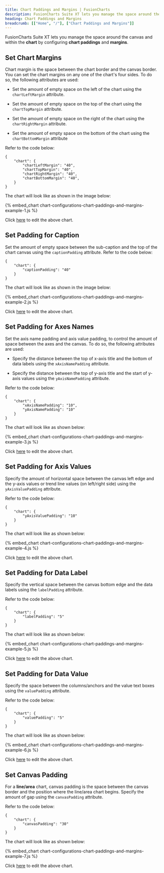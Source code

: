 ```yaml
---
title: Chart Paddings and Margins | FusionCharts
description: FusionCharts Suite XT lets you manage the space around the canvas and within the chart by configuring chart paddings and margins.
heading: Chart Paddings and Margins
breadcrumb: [["Home", "/"], ["Chart Paddings and Margins"]]
---
```


FusionCharts Suite XT lets you manage the space around the canvas and within the **chart** by configuring **chart paddings** and **margins**.

## Set Chart Margins

Chart margin is the space between the chart border and the canvas border. You can set the chart margins on any one of the chart's four sides. To do so, the following attributes are used:

* Set the amount of empty space on the left of the chart using the `chartLeftMargin` attribute.

* Set the amount of empty space on the top of the chart using the `chartTopMargin` attribute.

* Set the amount of empty space on the right of the chart using the `chartRightMargin` attribute.

* Set the amount of empty space on the bottom of the chart using the `chartBottomMargin` attribute

Refer to the code below:

```
{
    "chart": {
        "chartLeftMargin": "40",
        "chartTopMargin": "40",
        "chartRightMargin": "40",
        "chartBottomMargin": "40",
    }
}
```

The chart will look like as shown in the image below:

{% embed_chart chart-configurations-chart-paddings-and-margins-example-1.js %}

Click [here](http://jsfiddle.net/fusioncharts/nzz8pwv4/ "@@open-newtab") to edit the above chart.

## Set Padding for Caption

Set the amount of empty space between the sub-caption and the top of the chart canvas using the `captionPadding` attribute. Refer to the code below:

```
{
    "chart": {
        "captionPadding": "40"
    }
}
```

The chart will look like as shown in the image below:

{% embed_chart chart-configurations-chart-paddings-and-margins-example-2.js %}

Click [here](http://jsfiddle.net/fusioncharts/8jfb6ozx/ "@@open-newtab") to edit the above chart.

## Set Padding for Axes Names

Set the axis name padding and axis value padding, to control the amount of space between the axes and the canvas. To do so, the following attributes are used:

* Specify the distance between the top of  x-axis title and the bottom of data labels using the `xAxisNamePadding` attribute. 

* Specify the distance between the top of  y-axis title and the start of y-axis values using the `yAxisNamePadding` attribute.

Refer to the code below:

```
{
    "chart": {
        "xAxisNamePadding": "10",
        "yAxisNamePadding": "10"
    }
}
```

The chart will look like as shown below:

{% embed_chart chart-configurations-chart-paddings-and-margins-example-3.js %}

Click [here](http://jsfiddle.net/fusioncharts/o618rzq3/ "@@open-newtab") to edit the above chart.

## Set Padding for Axis Values

Specify the amount of horizontal space between the canvas left edge and the y-axis values or trend line values (on left/right side) using the `yAxisValuePadding` attribute. 

Refer  to the code below:

```
{
    "chart": {
        "yAxisValuePadding": "10"
    }
}
```
The chart will look like as shown below:

{% embed_chart chart-configurations-chart-paddings-and-margins-example-4.js %}

Click [here](http://jsfiddle.net/fusioncharts/dq73doa6/ "@@open-newtab") to edit the above chart.

## Set Padding for Data Label

Specify the vertical space between the canvas bottom edge and the data labels using the `labelPadding` attribute.

Refer to the code below:

```
{
    "chart": {
        "labelPadding": "5"
    }
}
```

The chart will look like as shown below:

{% embed_chart chart-configurations-chart-paddings-and-margins-example-5.js %}

Click [here](http://jsfiddle.net/fusioncharts/xz890my7/ "@@open-newtab") to edit the above chart.

## Set Padding for Data Value

Specify the space between the columns/anchors and the value text boxes using the `valuePadding` attribute. 

Refer to the code below:

```
{
    "chart": {
        "valuePadding": "5"
    }
}
```

The chart will look like as shown below:

{% embed_chart chart-configurations-chart-paddings-and-margins-example-6.js %}

Click [here](http://jsfiddle.net/fusioncharts/eozmehL3/ "@@open-newtab") to edit the above chart.

## Set Canvas Padding

For a **line/area** chart, canvas padding is the space between the canvas border and the position where the line/area chart begins. Specify the amount of gap using the `canvasPadding` attribute. 

Refer to the code below:

```
{
    "chart": {
        "canvasPadding": "30"
    }
}
```

The chart will look like as shown below:

{% embed_chart chart-configurations-chart-paddings-and-margins-example-7.js %}

Click [here](http://jsfiddle.net/fusioncharts/v0d46ngb/ "@@open-newtab") to edit the above chart.